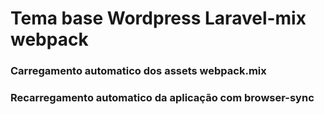 # Tema base Wordpress Laravel-mix webpack

### Carregamento automatico dos assets webpack.mix
### Recarregamento automatico da aplicação com browser-sync